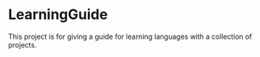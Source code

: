 # LearningGuide
This project is for giving a guide for learning languages with a collection of projects.
